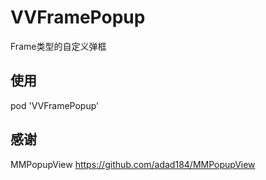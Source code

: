 # VVFramePopup
Frame类型的自定义弹框

## 使用
pod 'VVFramePopup'

## 感谢
MMPopupView https://github.com/adad184/MMPopupView
